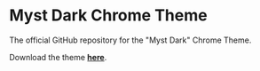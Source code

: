 # Myst Dark Chrome Theme
The official GitHub repository for the "Myst Dark" Chrome Theme.

Download the theme [**here**](https://chrome.google.com/webstore/detail/nnkinkmgndnjpahoicbknadoofgkkgki/authUser=0&hl=en-US).